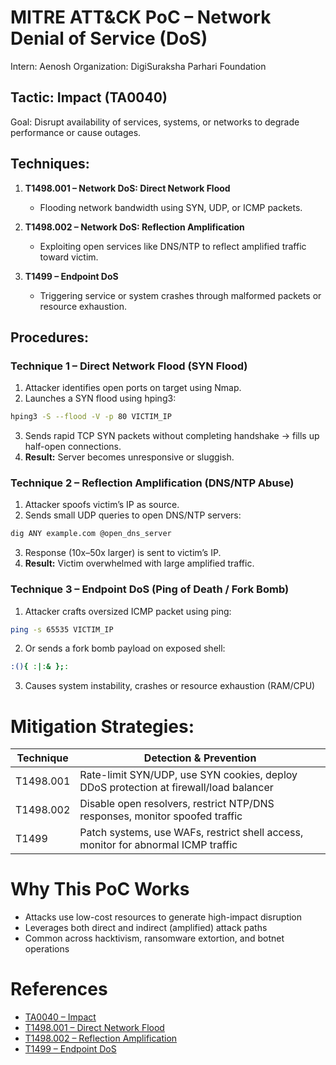 # MITRE ATT&CK PoC – Network Denial of Service (DoS)
Intern: Aenosh
Organization: DigiSuraksha Parhari Foundation

## Tactic: Impact (TA0040)
Goal: Disrupt availability of services, systems, or networks to degrade performance or cause outages.

## Techniques:
1. **T1498.001 – Network DoS: Direct Network Flood**
    - Flooding network bandwidth using SYN, UDP, or ICMP packets.

2. **T1498.002 – Network DoS: Reflection Amplification**
    - Exploiting open services like DNS/NTP to reflect amplified traffic toward victim.

3. **T1499 – Endpoint DoS**
    - Triggering service or system crashes through malformed packets or resource exhaustion.

## Procedures:
### Technique 1 – Direct Network Flood (SYN Flood)
1. Attacker identifies open ports on target using Nmap.
2. Launches a SYN flood using hping3:

```bash
hping3 -S --flood -V -p 80 VICTIM_IP
```
3. Sends rapid TCP SYN packets without completing handshake → fills up half-open connections.
4. **Result:** Server becomes unresponsive or sluggish.

### Technique 2 – Reflection Amplification (DNS/NTP Abuse)
1. Attacker spoofs victim’s IP as source.
2. Sends small UDP queries to open DNS/NTP servers:

```bash
dig ANY example.com @open_dns_server
```
3. Response (10x–50x larger) is sent to victim’s IP.
4. **Result:** Victim overwhelmed with large amplified traffic.

### Technique 3 – Endpoint DoS (Ping of Death / Fork Bomb)
1. Attacker crafts oversized ICMP packet using ping:

```bash
ping -s 65535 VICTIM_IP
```
2. Or sends a fork bomb payload on exposed shell:

```bash
:(){ :|:& };:
```
3. Causes system instability, crashes or resource exhaustion (RAM/CPU)

# Mitigation Strategies:

| Technique | Detection & Prevention                                                                |
|-----------|---------------------------------------------------------------------------------------|
| T1498.001 | Rate-limit SYN/UDP, use SYN cookies, deploy DDoS protection at firewall/load balancer |
| T1498.002 | Disable open resolvers, restrict NTP/DNS responses, monitor spoofed traffic           |
| T1499     | Patch systems, use WAFs, restrict shell access, monitor for abnormal ICMP traffic     |

# Why This PoC Works
- Attacks use low-cost resources to generate high-impact disruption
- Leverages both direct and indirect (amplified) attack paths
- Common across hacktivism, ransomware extortion, and botnet operations

# References
- [TA0040 – Impact](https://attack.mitre.org/tactics/TA0040/)
- [T1498.001 – Direct Network Flood](https://attack.mitre.org/techniques/T1498/001/)
- [T1498.002 – Reflection Amplification](https://attack.mitre.org/techniques/T1498/002/)
- [T1499 – Endpoint DoS](https://attack.mitre.org/techniques/T1499/)
